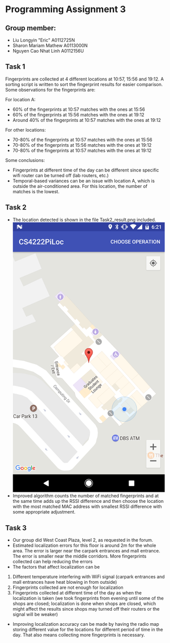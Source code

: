 # Programming Assignment 3

## Group member:

- Liu Longyin "Eric" A0112725N
- Sharon Mariam Mathew A0113000N
- Nguyen Cao Nhat Linh A0112156U

## Task 1
Fingerprints are collected at 4 different locations at 10:57, 15:56 and 19:12.
A sorting script is written to sort the fingerprint results for easier comparison.
Some observations for the fingerprints are:

For location A:
- 60% of the fingerprints at 10:57 matches with the ones at 15:56
- 60% of the fingerprints at 15:56 matches with the ones at 19:12
- Around 40% of the fingerprints at 10:57 matches with the ones at 19:12

For other locations:
- 70-80% of the fingerprints at 10:57 matches with the ones at 15:56
- 70-80% of the fingerprints at 15:56 matches with the ones at 19:12
- 70-80% of the fingerprints at 10:57 matches with the ones at 19:12

Some conclusions:
- Fingerprints at different time of the day can be different since specific wifi router can be turned off (lab routers, etc.)
- Temporal-based variances can be an issue with location A, which is outside the air-conditioned area. For this location, the number of matches is the lowest.


## Task 2
- The location detected is shown in the file Task2_result.png included.
![Task 2 result](./Task2_result.png)
- Improved algorithm counts the number of matched fingerprints and at the same time adds up the RSSI difference and then choose the location with the most matched MAC address with smallest RSSI difference with some appropriate adjustment.

## Task 3
- Our group did West Coast Plaza, level 2, as requested in the forum.
- Estimated localization errors for this floor is around 2m for the whole area. The error is larger near the carpark entrances and mall entrance. The error is smaller near the middle corridors. More fingerprints collected can help reducing the errors
- The factors that affect localization can be
1. Different temperature interfering with WiFi signal (carpark entrances and mall entrances have heat blowing in from outside)
2. Fingerprints collected are not enough for localization
3. Fingerprints collected at different time of the day as when the localization is taken (we took fingerprints from evening until some of the shops are closed; localization is done when shops are closed, which might affect the results since shops may turned off their routers or the signal will be weaker)
- Improving localization accuracy can be made by having the radio map storing different value for the locations for different period of time in the day. That also means collecting more fingerprints is necessary.